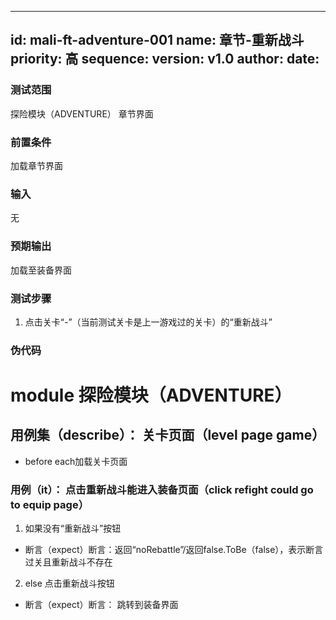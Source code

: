 --------
id: mali-ft-adventure-001
name: 章节-重新战斗
priority: 高
sequence: 
version: v1.0
author: 
date: 
--------
### 测试范围
  探险模块（ADVENTURE） 章节界面
### 前置条件
  加载章节界面
### 输入
  无
### 预期输出
  加载至装备界面
### 测试步骤
  1. 点击关卡“*-*”（当前测试关卡是上一游戏过的关卡）的“重新战斗”



### 伪代码

# module 探险模块（ADVENTURE）

## 用例集（describe）： 关卡页面（level page game）
* before each加载关卡页面
### 用例（it）： 点击重新战斗能进入装备页面（click refight could go to equip page）
1. 如果没有“重新战斗”按钮
* 断言（expect）断言：返回“noRebattle”/返回false.ToBe（false），表示断言过关且重新战斗不存在
2. else 点击重新战斗按钮
* 断言（expect）断言： 跳转到装备界面
